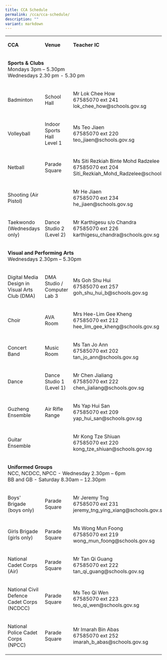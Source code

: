 ```yaml
---
title: CCA Schedule
permalink: /cca/cca-schedule/
description: ""
variant: markdown
---
```

<table style="minWidth: 75px">
<colgroup>
<col>
<col>
<col>
</colgroup>
<tbody>
<tr>
<td rowspan="1" colspan="1">
<p><strong>CCA</strong>
</p>
</td>
<td rowspan="1" colspan="1">
<p><strong>Venue</strong>
</p>
</td>
<td rowspan="1" colspan="1">
<p><strong>Teacher IC</strong>
</p>
</td>
</tr>
<tr>
<td rowspan="1" colspan="3">
<p><strong>Sports &amp; Clubs</strong> 
<br>Mondays 3pm – 5.30pm
<br>Wednesdays 2.30 pm - 5.30 pm</p>
</td>
</tr>
<tr>
<td rowspan="1" colspan="1">
<p>Badminton</p>
</td>
<td rowspan="1" colspan="1">
<p>School Hall</p>
</td>
<td rowspan="1" colspan="1">
<p>Mr Lok Chee How
<br>67585070 ext 241
<br>lok_chee_how@schools.gov.sg</p>
</td>
</tr>
<tr>
<td rowspan="1" colspan="1">
<p>Volleyball</p>
</td>
<td rowspan="1" colspan="1">
<p>Indoor Sports Hall
<br>Level 1</p>
</td>
<td rowspan="1" colspan="1">
<p>Ms Teo Jiaen
<br>67585070 ext 220
<br>teo_jiaen@schools.gov.sg</p>
</td>
</tr>
<tr>
<td rowspan="1" colspan="1">
<p>Netball</p>
</td>
<td rowspan="1" colspan="1">
<p>Parade Square</p>
</td>
<td rowspan="1" colspan="1">
<p>Ms Siti Rezkiah Binte Mohd Radzelee 
<br>67585070 ext 204 
<br>Siti_Rezkiah_Mohd_Radzelee@schools.gov.sg</p>
</td>
</tr>
<tr>
<td rowspan="1" colspan="1">
<p>Shooting (Air Pistol)</p>
</td>
<td rowspan="1" colspan="1">
<p></p>
</td>
<td rowspan="1" colspan="1">
<p>Mr He Jiaen
<br>67585070 ext 234
<br>he_jiaen@schools.gov.sg</p>
</td>
</tr>
<tr>
<td rowspan="1" colspan="1">
<p>Taekwondo (Wednesdays only)</p>
</td>
<td rowspan="1" colspan="1">
<p>Dance Studio 2 (Level 2)</p>
</td>
<td rowspan="1" colspan="1">
<p>Mr Karthigesu s/o Chandra
<br>67585070 ext 226
<br>karthigesu_chandra@schools.gov.sg</p>
</td>
</tr>
<tr>
<td rowspan="1" colspan="3">
<p><strong>Visual and Performing Arts</strong> 
<br>Wednesdays 2.30pm – 5.30pm</p>
</td>
</tr>
<tr>
<td rowspan="1" colspan="1">
<p>Digital Media Design in Visual Arts Club (DMA)</p>
</td>
<td rowspan="1" colspan="1">
<p>DMA Studio / Computer Lab 3</p>
</td>
<td rowspan="1" colspan="1">
<p>Ms Goh Shu Hui
<br>67585070 ext 257
<br>goh_shu_hui_b@schools.gov.sg</p>
</td>
</tr>
<tr>
<td rowspan="1" colspan="1">
<p>Choir</p>
</td>
<td rowspan="1" colspan="1">
<p>AVA Room</p>
</td>
<td rowspan="1" colspan="1">
<p>Mrs Hee-Lim Gee Kheng
<br>67585070 ext 212
<br>hee_lim_gee_kheng@schools.gov.sg</p>
</td>
</tr>
<tr>
<td rowspan="1" colspan="1">
<p>Concert Band</p>
</td>
<td rowspan="1" colspan="1">
<p>Music Room</p>
</td>
<td rowspan="1" colspan="1">
<p>Ms Tan Jo Ann
<br>67585070 ext 202
<br>tan_jo_ann@schools.gov.sg</p>
</td>
</tr>
<tr>
<td rowspan="1" colspan="1">
<p>Dance</p>
</td>
<td rowspan="1" colspan="1">
<p>Dance Studio 1
<br>(Level 1)</p>
</td>
<td rowspan="1" colspan="1">
<p>Mr Chen Jialiang
<br>67585070 ext 222
<br>chen_jialiang@schools.gov.sg</p>
</td>
</tr>
<tr>
<td rowspan="1" colspan="1">
<p>Guzheng Ensemble</p>
</td>
<td rowspan="1" colspan="1">
<p>Air Rifle Range</p>
</td>
<td rowspan="1" colspan="1">
<p>Ms Yap Hui San
<br>67585070 ext 209
<br>yap_hui_san@schools.gov.sg</p>
</td>
</tr>
<tr>
<td rowspan="1" colspan="1">
<p>Guitar Ensemble</p>
</td>
<td rowspan="1" colspan="1">
<p></p>
</td>
<td rowspan="1" colspan="1">
<p>Mr Kong Tze Shiuan
<br>67585070 ext 220
<br>kong_tze_shiuan@schools.gov.sg</p>
</td>
</tr>
<tr>
<td rowspan="1" colspan="3">
<p><strong>Uniformed Groups</strong> 
<br>NCC, NCDCC, NPCC - Wednesday 2.30pm – 6pm
<br>BB and GB - Saturday 8.30am – 12.30pm</p>
</td>
</tr>
<tr>
<td rowspan="1" colspan="1">
<p>Boys' Brigade
<br>(boys only)</p>
</td>
<td rowspan="1" colspan="1">
<p>Parade Square</p>
</td>
<td rowspan="1" colspan="1">
<p>Mr Jeremy Tng
<br>67585070 ext 231
<br>jeremy_tng_ying_xiang@schools.gov.sg</p>
</td>
</tr>
<tr>
<td rowspan="1" colspan="1">
<p>Girls Brigade
<br>(girls only)</p>
</td>
<td rowspan="1" colspan="1">
<p>Parade Square</p>
</td>
<td rowspan="1" colspan="1">
<p>Ms Wong Mun Foong
<br>67585070 ext 219
<br>wong_mun_foong@schools.gov.sg</p>
</td>
</tr>
<tr>
<td rowspan="1" colspan="1">
<p>National Cadet Corps (Air)</p>
</td>
<td rowspan="1" colspan="1">
<p>Parade Square</p>
</td>
<td rowspan="1" colspan="1">
<p>Mr Tan Qi Guang
<br>67585070 ext 222
<br>tan_qi_guang@schools.gov.sg</p>
</td>
</tr>
<tr>
<td rowspan="1" colspan="1">
<p>National Civil Defence Cadet Corps
<br>(NCDCC)</p>
</td>
<td rowspan="1" colspan="1">
<p>Parade Square</p>
</td>
<td rowspan="1" colspan="1">
<p>Ms Teo Qi Wen
<br>67585070 ext 223
<br>teo_qi_wen@schools.gov.sg</p>
</td>
</tr>
<tr>
<td rowspan="1" colspan="1">
<p>National Police Cadet Corps
<br>(NPCC)</p>
</td>
<td rowspan="1" colspan="1">
<p>Parade Square</p>
</td>
<td rowspan="1" colspan="1">
<p>Mr Imarah Bin Abas
<br>67585070 ext 252
<br>imarah_b_abas@schools.gov.sg</p>
</td>
</tr>
</tbody>
</table>
<p></p>